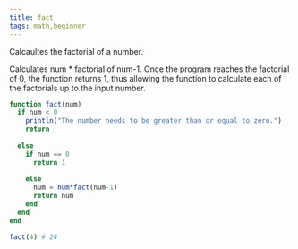 ```yaml
---
title: fact
tags: math,beginner
---
```


Calcaultes the factorial of a number.

Calculates num * factorial of num-1. Once the program reaches the factorial of 0, the function returns 1,
thus allowing the function to calculate each of the factorials up to the input number.

```jl
function fact(num)
  if num < 0
    println("The number needs to be greater than or equal to zero.")
    return
    
  else
    if num == 0
      return 1
      
    else
      num = num*fact(num-1)
      return num
    end
  end
end
```

```jl
fact(4) # 24
```
